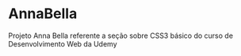 # AnnaBella
 Projeto Anna Bella referente a seção sobre CSS3 básico do curso de Desenvolvimento Web da Udemy
